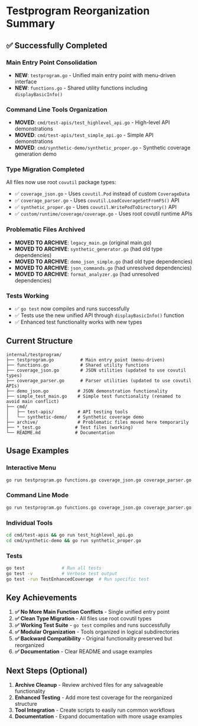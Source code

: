 # Testprogram Reorganization Summary

## ✅ Successfully Completed

### Main Entry Point Consolidation
- **NEW**: `testprogram.go` - Unified main entry point with menu-driven interface
- **NEW**: `functions.go` - Shared utility functions including `displayBasicInfo()`

### Command Line Tools Organization
- **MOVED**: `cmd/test-apis/test_highlevel_api.go` - High-level API demonstrations
- **MOVED**: `cmd/test-apis/test_simple_api.go` - Simple API demonstrations  
- **MOVED**: `cmd/synthetic-demo/synthetic_proper.go` - Synthetic coverage generation demo

### Type Migration Completed
All files now use root `covutil` package types:
- ✅ `coverage_json.go` - Uses `covutil.Pod` instead of custom `CoverageData`
- ✅ `coverage_parser.go` - Uses `covutil.LoadCoverageSetFromFS()` API
- ✅ `synthetic_proper.go` - Uses `covutil.WritePodToDirectory()` API
- ✅ `custom/runtime/coverage/coverage.go` - Uses root covutil runtime APIs

### Problematic Files Archived
- **MOVED TO ARCHIVE**: `legacy_main.go` (original main.go)
- **MOVED TO ARCHIVE**: `synthetic_generator.go` (had old type dependencies)
- **MOVED TO ARCHIVE**: `demo_json_simple.go` (had old type dependencies)
- **MOVED TO ARCHIVE**: `json_commands.go` (had unresolved dependencies)
- **MOVED TO ARCHIVE**: `format_analyzer.go` (had unresolved dependencies)

### Tests Working
- ✅ `go test` now compiles and runs successfully
- ✅ Tests use the new unified API through `displayBasicInfo()` function
- ✅ Enhanced test functionality works with new types

## Current Structure
```
internal/testprogram/
├── testprogram.go          # Main entry point (menu-driven)
├── functions.go            # Shared utility functions
├── coverage_json.go        # JSON utilities (updated to use covutil types)
├── coverage_parser.go      # Parser utilities (updated to use covutil APIs)
├── demo_json.go           # JSON demonstration functionality
├── simple_test_main.go    # Simple test functionality (renamed to avoid main conflict)
├── cmd/
│   ├── test-apis/         # API testing tools
│   └── synthetic-demo/    # Synthetic coverage demo
├── archive/               # Problematic files moved here temporarily
├── *_test.go             # Test files (working)
└── README.md             # Documentation
```

## Usage Examples

### Interactive Menu
```bash
go run testprogram.go functions.go coverage_json.go coverage_parser.go demo_json.go
```

### Command Line Mode
```bash
go run testprogram.go functions.go coverage_json.go coverage_parser.go demo_json.go high-level
```

### Individual Tools
```bash
cd cmd/test-apis && go run test_highlevel_api.go
cd cmd/synthetic-demo && go run synthetic_proper.go
```

### Tests
```bash
go test              # Run all tests
go test -v           # Verbose test output
go test -run TestEnhancedCoverage  # Run specific test
```

## Key Achievements

1. **✅ No More Main Function Conflicts** - Single unified entry point
2. **✅ Clean Type Migration** - All files use root covutil types
3. **✅ Working Test Suite** - `go test` compiles and runs successfully  
4. **✅ Modular Organization** - Tools organized in logical subdirectories
5. **✅ Backward Compatibility** - Original functionality preserved but reorganized
6. **✅ Documentation** - Clear README and usage examples

## Next Steps (Optional)

1. **Archive Cleanup** - Review archived files for any salvageable functionality
2. **Enhanced Testing** - Add more test coverage for the reorganized structure
3. **Tool Integration** - Create scripts to easily run common workflows
4. **Documentation** - Expand documentation with more usage examples